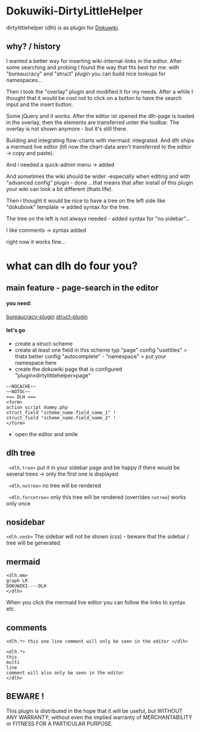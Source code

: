 # Dokuwiki-DirtyLittleHelper

dirtylittlehelper (dlh) is as plugin for  [Dokuwiki](https://www.dokuwiki.org). 

## why? / history
I wanted a better way for inserting wiki-internal-links in the editor. After some searching and probing I found the way that fits best for me: with "bureaucracy" and "struct" plugin  you can build nice lookups for namespaces... 

Then I took the "overlay" plugin and modified it for my needs. After a while I thought that it would be cool not to click on a button to have the search input and the insert button.

Some jQuery and it works. After the editor ist opened the dlh-page is loaded in the overlay, then the elements are transferred unter the toolbar. The overlay is not shown anymore - but it's still there.

Building and integrating flow-charts with mermaid: integrated. And dlh ships a mermaid live editor (till now the chart-data aren't transferred to the editor -> copy and paste).

And i needed a quick-admin menu -> added

And sometimes the wiki should be wider -especially when editing and with "advanced config" plugin - done ...that means that after install of this plugin your wiki can look a bit different (thats life).

Then i thought it would be nice to have a tree on the left side like "dokubook" template  -> added syntax for the tree.

The tree on the left is not always needed - added syntax for "no sidebar"...

I like comments -> syntax added

right now it works fine...

# what can dlh do four you?

## main feature - page-search in the editor
#### you need:
[bureaucracy-plugin](https://www.dokuwiki.org/plugin:bureaucracy)
[struct-plugin](https://www.dokuwiki.org/plugin:bureaucracy)

#### let's go
- create a struct-scheme 
- create at least one field in this scheme
typ "page"
config "usetitles" > thats better
config "autocomplete" - "namespace" > put your namespace here
- create the dokuwiki page that is configured  "plugin»dirtylittlehelper»page"
````
~~NOCACHE~~
~~NOTOC~~
=== DLH ===
<form>
action script dummy.php
struct_field "scheme_name.field_name_1" !
struct_field "scheme_name.field_name_2" !
</form>
````
- open the editor and smile

## dlh tree
```` <dlh.tree>````
put it in your sidebar page and be happy
if there would be several trees -> only the first one is displayed

```` <dlh.notree>````
no tree will be rendered

```` <dlh.forcetree>````
only this tree will be rendered (overrides ````notree````)
works only once



## nosidebar
```` <dlh.nosb> ````
The sidebar will not be shown (css) - beware that the sidebar / tree will be generated.

## mermaid
````
<dlh.mm>
graph LR
DOKUWIKI----DLH
</dlh>
````
When you click the mermaid live editor you can follow the links to syntax etc.

## comments
````
<dlh.*> this one line comment will only be seen in the editor </dlh>

<dlh.*>
this 
multi 
line 
comment will also only be seen in the editor 
</dlh>
````

## BEWARE !
This plugin is distributed in the hope that it will be useful, but WITHOUT ANY WARRANTY; without even the implied warranty of MERCHANTABILITY or FITNESS FOR A PARTICULAR PURPOSE.
